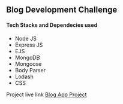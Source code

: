 <h2>Blog Development Challenge</h2>
<h4>Tech Stacks and Dependecies used</h4>
<ul>
<li>Node JS</li>
<li>Express JS</li>
<li>EJS</li>
<li>MongoDB</li>
<li>Mongoose</li>
<li>Body Parser</li>
<li>Lodash</li>
<li>CSS</li>
</ul>
<p>Project live link <a href="https://blog-p3ko.onrender.com/" target="_blank" rel="noopener noreferrer">Blog App Project</a></p>

